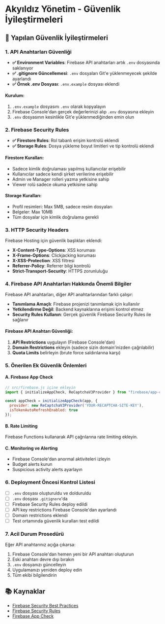 # Akyıldız Yönetim - Güvenlik İyileştirmeleri

## 🔐 Yapılan Güvenlik İyileştirmeleri

### 1. API Anahtarları Güvenliği
- **✅ Environment Variables**: Firebase API anahtarları artık `.env` dosyasında saklanıyor
- **✅ .gitignore Güncellemesi**: `.env` dosyaları Git'e yüklenmeyecek şekilde ayarlandı
- **✅ Örnek .env Dosyası**: `.env.example` dosyası eklendi

#### Kurulum:
1. `.env.example` dosyasını `.env` olarak kopyalayın
2. Firebase Console'dan gerçek değerlerinizi alıp `.env` dosyasına ekleyin
3. `.env` dosyasının kesinlikle Git'e yüklenmediğinden emin olun

### 2. Firebase Security Rules
- **✅ Firestore Rules**: Rol tabanlı erişim kontrolü eklendi
- **✅ Storage Rules**: Dosya yükleme boyut limitleri ve tip kontrolü eklendi

#### Firestore Kuralları:
- Sadece kimlik doğrulaması yapılmış kullanıcılar erişebilir
- Kullanıcılar sadece kendi şirket verilerine erişebilir
- Admin ve Manager rolleri yazma yetkisine sahip
- Viewer rolü sadece okuma yetkisine sahip

#### Storage Kuralları:
- Profil resimleri: Max 5MB, sadece resim dosyaları
- Belgeler: Max 10MB
- Tüm dosyalar için kimlik doğrulama gerekli

### 3. HTTP Security Headers
Firebase Hosting için güvenlik başlıkları eklendi:
- **X-Content-Type-Options**: XSS koruması
- **X-Frame-Options**: Clickjacking koruması
- **X-XSS-Protection**: XSS filtresi
- **Referrer-Policy**: Referrer bilgi kontrolü
- **Strict-Transport-Security**: HTTPS zorunluluğu

### 4. Firebase API Anahtarları Hakkında Önemli Bilgiler

Firebase API anahtarları, diğer API anahtarlarından farklı çalışır:
- **Tanımlama Amaçlı**: Firebase projenizi tanımlamak için kullanılır
- **Yetkilendirme Değil**: Backend kaynaklarına erişimi kontrol etmez
- **Security Rules Kullanın**: Gerçek güvenlik Firebase Security Rules ile sağlanır

#### Firebase API Anahtarı Güvenliği:
1. **API Restrictions** uygulayın (Firebase Console'dan)
2. **Domain Restrictions** ekleyin (sadece sizin domain'inizden çağrılabilir)
3. **Quota Limits** belirleyin (brute force saldırılarına karşı)

### 5. Önerilen Ek Güvenlik Önlemleri

#### A. Firebase App Check
```javascript
// src/firebase.js içine ekleyin
import { initializeAppCheck, ReCaptchaV3Provider } from "firebase/app-check";

const appCheck = initializeAppCheck(app, {
  provider: new ReCaptchaV3Provider('YOUR-RECAPTCHA-SITE-KEY'),
  isTokenAutoRefreshEnabled: true
});
```

#### B. Rate Limiting
Firebase Functions kullanarak API çağrılarına rate limiting ekleyin.

#### C. Monitoring ve Alerting
- Firebase Console'dan anormal aktiviteleri izleyin
- Budget alerts kurun
- Suspicious activity alerts ayarlayın

### 6. Deployment Öncesi Kontrol Listesi

- [ ] `.env` dosyası oluşturuldu ve dolduruldu
- [ ] `.env` dosyası `.gitignore`'da
- [ ] Firebase Security Rules deploy edildi
- [ ] API key restrictions Firebase Console'dan ayarlandı
- [ ] Domain restrictions eklendi
- [ ] Test ortamında güvenlik kuralları test edildi

### 7. Acil Durum Prosedürü

Eğer API anahtarınız açığa çıkarsa:
1. Firebase Console'dan hemen yeni bir API anahtarı oluşturun
2. Eski anahtarı devre dışı bırakın
3. `.env` dosyanızı güncelleyin
4. Uygulamanızı yeniden deploy edin
5. Tüm ekibi bilgilendirin

## 📚 Kaynaklar
- [Firebase Security Best Practices](https://firebase.google.com/docs/projects/api-keys)
- [Firebase Security Rules](https://firebase.google.com/docs/rules)
- [Firebase App Check](https://firebase.google.com/docs/app-check)